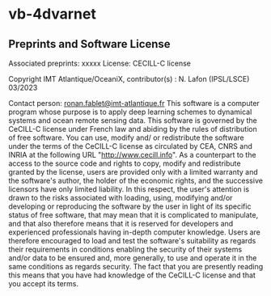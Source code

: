 # vb-4dvarnet



## Preprints and Software License
Associated preprints: xxxxx
License: CECILL-C license

Copyright IMT Atlantique/OceaniX, contributor(s) : N. Lafon (IPSL/LSCE) 03/2023

Contact person: ronan.fablet@imt-atlantique.fr
This software is a computer program whose purpose is to apply deep learning
schemes to dynamical systems and ocean remote sensing data.
This software is governed by the CeCILL-C license under French law and
abiding by the rules of distribution of free software.  You can  use,
modify and/ or redistribute the software under the terms of the CeCILL-C
license as circulated by CEA, CNRS and INRIA at the following URL
"http://www.cecill.info".
As a counterpart to the access to the source code and  rights to copy,
modify and redistribute granted by the license, users are provided only
with a limited warranty  and the software's author,  the holder of the
economic rights,  and the successive licensors  have only  limited
liability.
In this respect, the user's attention is drawn to the risks associated
with loading,  using,  modifying and/or developing or reproducing the
software by the user in light of its specific status of free software,
that may mean  that it is complicated to manipulate,  and  that  also
therefore means  that it is reserved for developers  and  experienced
professionals having in-depth computer knowledge. Users are therefore
encouraged to load and test the software's suitability as regards their
requirements in conditions enabling the security of their systems and/or
data to be ensured and,  more generally, to use and operate it in the
same conditions as regards security.
The fact that you are presently reading this means that you have had
knowledge of the CeCILL-C license and that you accept its terms.
